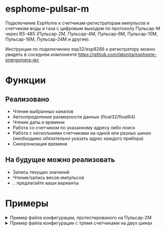 # esphome-pulsar-m
Подключение EspHome к счетчикам-регистраторам импульсов и счетчикам воды и газа с цифровым выходом по протоколу Пульсар-М через RS-485 
(Пульсар-2М, Пульсар-4М, Пульсар-6М, Пульсар-10М, Пульсар-16М, Пульсар-24М и другие).

Инструкции по подключению esp32/esp8266 к регистратору можно увидеть в соседнем компоненте https://github.com/latonita/esphome-energomera-iec

# Функции
## Реализовано
- Чтение выбранных каналов
- Автоопределение размерности данных (float32/float64)
- Чтение даты и времени
- Работа со счетчиком по указанному адресу либо поиск 
- Работа с несколькими счетчиками на одной или разных шинах (необходимо *обязательно* указать адрес каждого прибора)
- Синхронизация времени

## На будущее можно реализовать
- Запись текущих значений
- Чтение/запись весов импульсов
- .. предлагайте ваши варианты

# Примеры 

<details><summary>Пример файла конфигурации, протестированого на Пульсар-2М</summary>

```yaml
esphome:
  name: pulsar-2m
  friendly_name: pulsar-2m

esp32:
  board: esp32dev
  framework:
    type: arduino

#...


external_components:
  - source: github://latonita/esphome-pulsar-m
    components: [pulsar_m]
    refresh: 1s

uart:
  - id: uart_1
    tx_pin:  GPIO17
    rx_pin:  GPIO16
    rx_buffer_size: 256
    baud_rate: 9600
    stop_bits: 1
    data_bits: 8
    parity: NONE

pulsar_m:
  - id: pulsar_1
    uart_id: uart_1
    receive_timeout: 500ms
    address: 12345678  # опционально. лучше указать, метод поиска может отличаться от версии к версии
  # flow_control_pin: GPIO21 # если требуется для модуля rs485

text_sensor:
  - platform: pulsar_m
    datetime: "Date/Time"
    address: "Address"

sensor:
  - platform: pulsar_m
    channel: 1
    name: "Channel #1 Gas" 
    unit_of_measurement: "m³"
    accuracy_decimals: 1
    device_class: gas
    state_class: total_increasing

  - platform: pulsar_m
    channel: 2
    name: "Channel #2 Water" 
    unit_of_measurement: "m³"
    accuracy_decimals: 1
    device_class: water
    state_class: total_increasing

# Синхронизация времени

time:
  - platform: sntp
    id: sntp_time
    timezone: "MSK-3"

interval:
  - interval: 24h
    then:
      - lambda: |-
          if (id(sntp_time).now().is_valid()) {
            auto ts = id(sntp_time).now();
            id(pulsar_1).set_device_time(ts.timestamp);
          } else {
            ESP_LOGW("pulsar_m", "Time not valid yet!");
          }


```
</details>

<details><summary>Пример файла конфигурации с тремя счетчиками на двух шинах</summary>

```yaml
esphome:
  name: pulsar-multi
  friendly_name: pulsar-multi

esp32:
  board: esp32dev
  framework:
    type: arduino

#...


external_components:
  - source: github://latonita/esphome-pulsar-m
    components: [pulsar_m]
    refresh: 1s

uart:
  - id: uart_1
    tx_pin:  GPIO17
    rx_pin:  GPIO16
    rx_buffer_size: 256
    baud_rate: 9600
    stop_bits: 1
    data_bits: 8
    parity: NONE

  - id: uart_2
    rx_pin: GPIO33
    tx_pin: GPIO32
    rx_buffer_size: 256
    baud_rate: 9600
    stop_bits: 1
    data_bits: 8
    parity: NONE

pulsar_m:
  - id: pulsar_1
    uart_id: uart_1
    address: 111111
    #update_interval: 30s
    #receive_timeout: 500ms
    #flow_control_pin: GPIO21
  - id: pulsar_2
    uart_id: uart_1
    address: 222222
    #update_interval: 30s
    #receive_timeout: 500ms
    #flow_control_pin: GPIO21
  - id: pulsar_3
    uart_id: uart_2
    address: 333333
    #update_interval: 30s
    #receive_timeout: 500ms
    #flow_control_pin: GPIO21
  

text_sensor:
  - platform: pulsar_m
    pulsar_m_id: pulsar_1
    datetime: "P1 Date/Time"
    address: "P1 Address"

  - platform: pulsar_m
    pulsar_m_id: pulsar_2
    datetime: "P2 Date/Time"
    address: "P2 Address"
  
  - platform: pulsar_m
    pulsar_m_id: pulsar_3
    datetime: "P3 Date/Time"
    address: "P3 Address"

sensor:
  - platform: pulsar_m
    pulsar_m_id: pulsar_1
    channel: 1
    name: "P1 ch #1" 
    unit_of_measurement: "m³"
    accuracy_decimals: 1
    device_class: gas
    state_class: total_increasing

  - platform: pulsar_m
    pulsar_m_id: pulsar_1
    channel: 2
    name: "P1 ch #2 " 
    unit_of_measurement: "m³"
    accuracy_decimals: 1
    device_class: water
    state_class: total_increasing

  - platform: pulsar_m
    pulsar_m_id: pulsar_2
    channel: 1
    name: "P2 ch #1" 
    unit_of_measurement: "m³"
    accuracy_decimals: 1
    device_class: gas
    state_class: total_increasing

  - platform: pulsar_m
    pulsar_m_id: pulsar_3
    channel: 1
    name: "P3 ch #1" 
    unit_of_measurement: "m³"
    accuracy_decimals: 1
    device_class: gas
    state_class: total_increasing



# Синхронизация времени

time:
  - platform: sntp
    id: sntp_time
    timezone: "MSK-3"

interval:
  - interval: 24h
    then:
      - lambda: |-
          if (id(sntp_time).now().is_valid()) {
            auto ts = id(sntp_time).now();
            id(pulsar_1).set_device_time(ts.timestamp);
            id(pulsar_2).set_device_time(ts.timestamp);
            id(pulsar_3).set_device_time(ts.timestamp);
          } else {
            ESP_LOGW("pulsar_m", "Time not valid yet!");
          }



```
</details>

